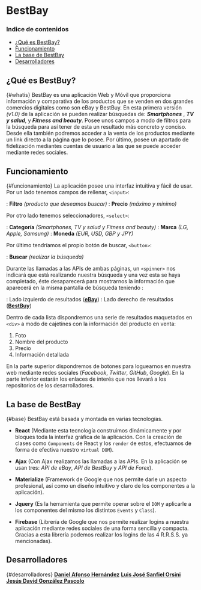 # BestBay
### Indice de contenidos
* [¿Qué es BestBay?](#whatis)
* [Funcionamiento](#funcionamiento)
* [La base de BestBay](#base)
* [Desarrolladores](#desarrolladores)
## ¿Qué es BestBuy?
{#whatis}
BestBay es una aplicación Web y Móvil que proporciona información y comparativa de los productos que se venden en dos grandes comercios digitales como son eBay y BestBuy. En esta primera versión _(v1.0)_ de la aplicación se pueden realizar búsquedas de: ***Smartphones*** , ***TV y salud***, y ***Fitness and beauty***. Posee unos campos a modo de filtros para la búsqueda para así tener de esta un resultado más concreto y conciso. Desde ella también podremos acceder a la venta de los productos mediante un link directo a la página que lo posee. Por último, posee un apartado de fidelización mediantes cuentas de usuario a las que se puede acceder mediante redes sociales.
## Funcionamiento
{#funcionamiento}
La aplicación posee una interfaz intuitiva y fácil de usar. Por un lado tenemos campos de rellenar, `<input>`:

: **Filtro** _(producto que deseamos buscar)_
: **Precio** _(máximo y mínimo)_

Por otro lado tenemos seleccionadores, `<select>`:

: **Categoría** _(Smartphones, TV y salud y Fitness and beauty)_
: **Marca** _(LG,  Apple, Samsung)_
: **Moneda** _(EUR, USD, GBP y JPY)_

Por último tendríamos el propio botón de buscar, `<button>`:

: **Buscar** _(realizar la búsqueda)_  

Durante las llamadas a las APIs de ambas páginas, un `<spinner>` nos indicará que está realizando nuestra búsqueda y una vez esta se haya completado, éste desaparecerá para mostrarnos la información que aparecerá en la misma pantalla de búsqueda teniendo : 

: Lado izquierdo de resultados (**[eBay](https://www.ebay.es/ "eBay")**)
: Lado derecho de resultados (**[BestBuy](https://www.bestbuy.com/ "BestBuy")**)

Dentro de cada lista dispondremos una serie de resultados maquetados en `<div>` a modo de cajetines con la información del producto en venta: 
1. Foto
2. Nombre del producto
3. Precio
4. Información detallada

En la parte superior dispondremos de botones para loguearnos en nuestra web mediante redes sociales (_Facebook_, _Twitter_, _GitHub_, _Google_). En la parte inferior estarán los enlaces de interés que nos llevará a los repositorios de los desarrolladores.

## La base de BestBay
{#base}
BestBay está basada y montada en varias tecnologías.
* **React** (Mediante esta tecnología construimos dinámicamente y por bloques toda la interfaz gráfica de la aplicación. Con la creación de clases como  `Components` de React y los `render` de estos, efectuamos de forma de efectiva nuestro `virtual DOM`).

* **Ajax** (Con Ajax realizamos las llamadas a las APIs. En la aplicación se usan tres: _API de eBay_, _API de BestBuy_ y _API de Forex_).
* **Materialize** (Framework de Google que nos permite darle un aspecto profesional, así como un diseño intuitivo y claro de los componentes a la aplicación).
* **Jquery** (Es la herramienta que permite operar sobre el `DOM` y aplicarle a los componentes del mismo los distintos `Events` y `Class`).
* **Firebase** (Librería de Google que nos permite realizar logins a nuestra aplicación mediante redes sociales de una forma sencilla y compacta. Gracias a esta librería podemos realizar los logins de las 4 R.R.S.S. ya mencionadas).

## Desarrolladores
{#desarrolladores}
**[Daniel Afonso Hernández](https://github.com/DanielAfons)**
**[Luis José Sanfiel Orsini](https://github.com/Luischamo3)**
**[Jesús David González Pascolo](https://github.com/jesdagonpas)**
